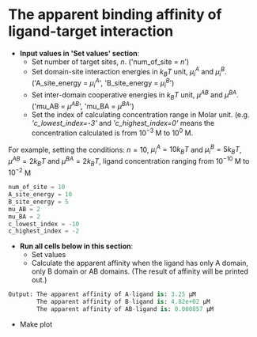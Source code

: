 # The apparent binding affinity of ligand-target interaction
* **Input values in 'Set values' section**:
  * Set number of target sites, $n$.  ('num_of_site = $n$')
  * Set domain-site interaction energies in $k_BT$ unit, $μ^A_i$ and $μ^B_i$.  ('A_site_energy = $μ^A_i$', 'B_site_energy = $μ^B_i$')
  * Set inter-domain cooperative energies in $k_BT$ unit, $μ^{AB}$ and $μ^{BA}$.  ('mu_AB = $μ^{AB}$', 'mu_BA = $μ^{BA}$')
  * Set the index of calculating concentration range in Molar unit. (e.g. *'c_lowest_index=-3'* and *'c_highest_index=0'* means the concentration calculated is from $10^{−3}$ M to $10^0$ M.
    
For example, setting the conditions: $n=10$, $μ^A_i=10 k_BT$ and $μ^B_i=5 k_BT$, $μ^{AB}=2 k_BT$ and $μ^{BA}=2 k_BT$, ligand concentration ranging from $10^{−10}$ M to $10^{-2}$ M
```python
num_of_site = 10
A_site_energy = 10
B_site_energy = 5
mu_AB = 2
mu_BA = 2 
c_lowest_index = -10
c_highest_index = -2
```
* **Run all cells below in this section**:
  * Set values 
  * Calculate the apparent affinity when the ligand has only A domain, only B domain or AB domains. (The result of affinity will be printed out.)
```python
Output: The apparent affinity of A-ligand is: 3.25 μM
        The apparent affinity of B-ligand is: 4.82e+02 μM
        The apparent affinity of AB-ligand is: 0.000857 μM
```
  * Make plot
    
